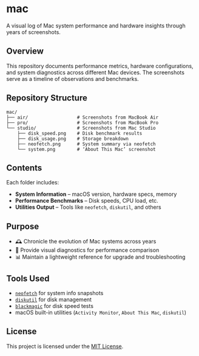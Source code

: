 # mac

A visual log of Mac system performance and hardware insights through years of screenshots.

## Overview

This repository documents performance metrics, hardware configurations, and system diagnostics across different Mac devices. The screenshots serve as a timeline of observations and benchmarks.

## Repository Structure

```
mac/
├── air/                  # Screenshots from MacBook Air
├── pro/                  # Screenshots from MacBook Pro
└── studio/               # Screenshots from Mac Studio
    ├── disk_speed.png    # Disk benchmark results
    ├── disk_usage.png    # Storage breakdown
    ├── neofetch.png      # System summary via neofetch
    └── system.png        # ‘About This Mac’ screenshot
```

## Contents

Each folder includes:

- **System Information** – macOS version, hardware specs, memory
- **Performance Benchmarks** – Disk speeds, CPU load, etc.
- **Utilities Output** – Tools like `neofetch`, `diskutil`, and others

## Purpose

- 🕰️ Chronicle the evolution of Mac systems across years  
- 🔧 Provide visual diagnostics for performance comparison  
- 📊 Maintain a lightweight reference for upgrade and troubleshooting

## Tools Used

- [`neofetch`](https://github.com/dylanaraps/neofetch) for system info snapshots  
- [`diskutil`](https://ss64.com/osx/diskutil.html) for disk management
- [`blackmagic`](https://blackmagicdesign.com/support/downloads) for disk speed tests
- macOS built-in utilities (`Activity Monitor`, `About This Mac`, `diskutil`)

## License

This project is licensed under the [MIT License](./LICENSE).